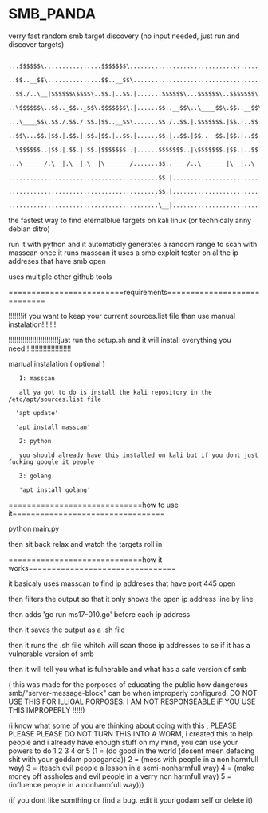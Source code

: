# SMB_PANDA
verry fast random smb target discovery (no input needed, just run and discover targets)

      ...$$$$$$\................$$$$$$$\............................................$$\...........    
      ..$$..__$$\...............$$..__$$\...........................................$$.|..........
      ..$$./..\__|$$$$$$\$$$$\..$$.|..$$.|.......$$$$$$\...$$$$$$\..$$$$$$$\...$$$$$$$.|.$$$$$$\..
      ..\$$$$$$\..$$.._$$.._$$\.$$$$$$$\.|......$$..__$$\..\____$$\.$$..__$$\.$$..__$$.|.\____$$\.
      ...\____$$\.$$./.$$./.$$.|$$..__$$\.......$$./..$$.|.$$$$$$$.|$$.|..$$.|$$./..$$.|.$$$$$$$.|
      ..$$\...$$.|$$.|.$$.|.$$.|$$.|..$$.|......$$.|..$$.|$$..__$$.|$$.|..$$.|$$.|..$$.|$$..__$$.|
      ..\$$$$$$..|$$.|.$$.|.$$.|$$$$$$$..|......$$$$$$$..|\$$$$$$$.|$$.|..$$.|\$$$$$$$.|\$$$$$$$.|
      ...\______/.\__|.\__|.\__|\_______/.......$$..____/..\_______|\__|..\__|.\_______|.\_______|
      ..........................................$$.|..............................................
      ..........................................$$.|..............................................
      ..........................................\__|..............................................

the fastest way to find eternalblue targets on kali linux (or technicaly anny debian ditro)


run it with python and it automaticly generates a random range to scan with masscan
once it runs masscan it uses a smb exploit tester on al the ip addreses that have smb open

uses multiple other github tools

=========================requirements============================


!!!!!!!if you want to keap your current sources.list file than use manual instalation!!!!!!!

!!!!!!!!!!!!!!!!!!!!!!!!!just run the setup.sh and it will install everything you need!!!!!!!!!!!!!!!!!!!!!!!
      
      
      
manual instalation ( optional )
      
       1: masscan

       all ya got to do is install the kali repository in the /etc/apt/sources.list file

      'apt update' 

      'apt install masscan'

       2: python

       you should already have this installed on kali but if you dont just fucking google it people

       3: golang

       'apt install golang'

=============================how to use it=================================

python main.py

then sit back relax and watch the targets roll in

=============================how it works================================

it basicaly uses masscan to find ip addreses that have port 445 open

then filters the output so that it only shows the open ip address line by line

then adds 'go run ms17-010.go' before each ip address

then it saves the output as a .sh file

then it runs the .sh file whitch will scan those ip addresses to se if it has a vulnerable version of smb

then it will tell you what is fulnerable and what has a safe version of smb

( this was made for the porposes of educating the public how dangerous smb/"server-message-block" can be when improperly configured. DO NOT USE THIS FOR ILLIGAL PORPOSES. I AM NOT RESPONSEABLE iF YOU USE THIS IMPROPERLY !!!!!)

(i know what some of you are thinking about doing with this , PLEASE PLEASE PLEASE DO NOT TURN THIS INTO A WORM, i created this to help people and i already have enough stuff on my mind, you can use your powers to do 1 2 3 4 or 5 (1 = (do good in the world (dosent meen defacing shit with your goddam popoganda)) 2 = (mess with people in a non harmfull way) 3 = (teach evil people a lesson in a semi-nonharmfull way) 4 = (make money off assholes and evil people in a verry non harmfull way) 5 = (influence people in a nonharmfull way)))

(if you dont like somthing or find a bug. edit it your godam self or delete it)
